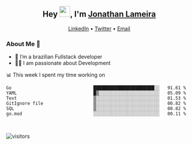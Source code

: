 <h2 align="center">Hey <img src="https://github.com/TheDudeThatCode/TheDudeThatCode/blob/master/Assets/Hi.gif" width="29">, I'm <a href="https://www.linkedin.com/in/jonathanlameira/">Jonathan Lameira</a></h2>
<p align="center">
  <a href="https://www.linkedin.com/in/jonathanlameira/">LinkedIn</a> •
  <a href="https://twitter.com/jlameira">Twitter</a> •
  <a href="mailto:jlameira@gmail.com">Email</a>
</p>

### About Me 🚀
- 🌱  I’m a brazilian Fullstack developer</br>
- 👨‍💻  I am passionate about Development</br>

<!-- ![Jonathan Lameira github stats](https://github-readme-stats.vercel.app/api?username=jlameirameli&show_icons=true&hide_border=true)&nbsp;&nbsp; -->

📊 This week I spent my time working on
<!--START_SECTION:waka-->

```text
Go                               ███████████████████████░░   91.61 %
YAML                             █▒░░░░░░░░░░░░░░░░░░░░░░░   05.09 %
Text                             ▒░░░░░░░░░░░░░░░░░░░░░░░░   01.53 %
GitIgnore file                   ▒░░░░░░░░░░░░░░░░░░░░░░░░   00.82 %
SQL                              ▒░░░░░░░░░░░░░░░░░░░░░░░░   00.82 %
go.mod                           ░░░░░░░░░░░░░░░░░░░░░░░░░   00.11 %
```

<!--END_SECTION:waka-->

<br />

![visitors](https://visitor-badge.laobi.icu/badge?page_id=jlameira.jlameira)
